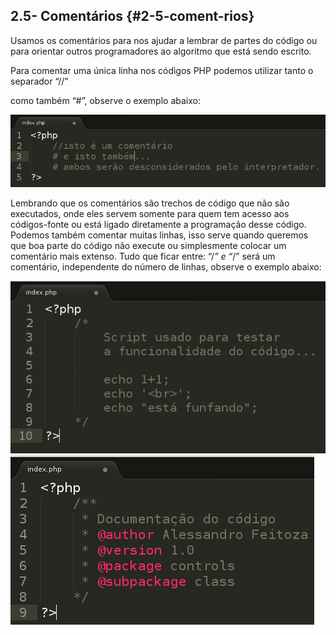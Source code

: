## 2.5- Comentários {#2-5-coment-rios}

Usamos os comentários para nos ajudar a lembrar de partes do código ou para orientar outros programadores ao algoritmo que está sendo escrito.

Para comentar uma única linha nos códigos PHP podemos utilizar tanto o separador “//”

como também “#”, observe o exemplo abaixo:

![](../assets/figuras38.png)

Lembrando que os comentários são trechos de código que não são executados, onde eles servem somente para quem tem acesso aos códigos-fonte ou está ligado diretamente a programação desse código. Podemos também comentar muitas linhas, isso serve quando queremos que boa parte do código não execute ou simplesmente colocar um comentário mais extenso. Tudo que ficar entre: “/*” e “*/” será um comentário, independente do número de linhas, observe o exemplo abaixo:

![](../assets/figuras39.png)![](../assets/figuras40.png)